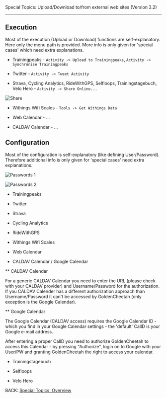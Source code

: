 Special Topics: Upload/Download to/from external web sites (Version 3.2)
****

## Execution

Most of the execution (Upload or Download) functions are self-explanatory. Here only the menu path is provided. More info is only given for 'special cases' which need extra explanations.

* Trainingpeaks - `Activity -> Upload to Trainingpeaks`, `Activity -> Synchronise Trainingpeaks`

* Twitter - `Activity -> Tweet Activity`

* Strava, Cycling Analytics, RideWithGPS, Selfloops, Trainingstagebuch, Velo Hero - `Activity -> Share Online...`

![Share](https://raw.githubusercontent.com/GoldenCheetah/GoldenCheetah/master/doc/wiki/Share_Activity.jpg)

* Withings Wifi Scales - `Tools -> Get Withings Data`

* Web Calendar - ...

* CALDAV Calendar - ...



## Configuration

Most of the configuration is self-explanatory (like defining User/Password). Therefore additional info is only given for 'special cases' need extra explanations.

![Passwords 1](https://raw.githubusercontent.com/GoldenCheetah/GoldenCheetah/master/doc/wiki/PreferencesPasswords_1.jpg)

![Passwords 2](https://raw.githubusercontent.com/GoldenCheetah/GoldenCheetah/master/doc/wiki/PreferencesPasswords_2.jpg)

* Trainingpeaks

* Twitter

* Strava

* Cycling Analytics

* RideWithGPS

* Withings Wifi Scales

* Web Calendar

* CALDAV Calendar / Google Calendar

** CALDAV Calendar

For a generic CALDAV Calendar you need to enter the URL (please check with your CALDAV provider) and Username/Password for the authorization. If you CALDAV Calender has a different authorization approach than Username/Password it can't be accessed by GoldenCheetah (only exception is the Google Calendar).

** Google Calendar

The Google Calendar (CALDAV access) requires the Google Calendar ID - which you find in your Google Calendar settings - the 'default' CalID is your Google e-mail address.

After entering a proper CalID you need to authorize GoldenCheetah to access this Calendar - by pressing "Authorize", login on to Google with your User/PW and granting GoldenCheetah the right to access your calendar.







* Trainingstagebuch

* Selfloops

* Velo Hero


BACK: [Special Topics: Overview](https://github.com/GoldenCheetah/GoldenCheetah/wiki/UG_Special%20Topics_Overview)